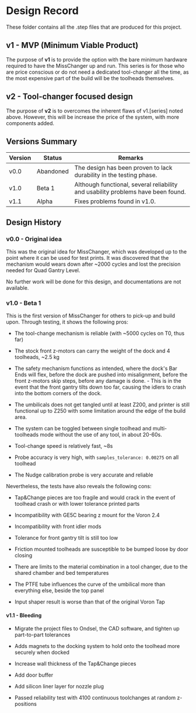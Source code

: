 # Design Record

These folder contains all the .step files that are produced for this project.

## v1 - MVP (Minimum Viable Product)

The purpose of **v1** is to provide the option with the bare minimum hardware required to have the MissChanger up and run. This series is for those who are price conscious or do not need a dedicated tool-changer all the time, as the most expensive part of the build will be the toolheads themselves.

## v2 - Tool-changer focused design

The purpose of **v2** is to overcomes the inherent flaws of v1.[series] noted above. However, this will be increase the price of the system, with more components added.

## Versions Summary

| Version | Status    | Remarks                                                                          |
| ------- | --------- | -------------------------------------------------------------------------------- |
| v0.0    | Abandoned | The design has been proven to lack durability in the testing phase.              |
| v1.0    | Beta 1    | Although functional, several reliability and usability problems have been found. |
| v1.1    | Alpha     | Fixes problems found in v1.0.                                                    |

## Design History

### v0.0 - Original idea

This was the original idea for MissChanger, which was developed up to the point where it can be used for test prints. It was discovered that the mechanism would wears down after ~2000 cycles and lost the precision needed for Quad Gantry Level.

No further work will be done for this design, and documentations are not available.

### v1.0 - Beta 1

This is the first version of MissChanger for others to pick-up and build upon. Through testing, it shows the following pros:

- The tool-change mechanism is reliable (with ~5000 cycles on T0, thus far)

- The stock front z-motors can carry the weight of the dock and 4 toolheads, ~2.5 kg

- The safety mechanism functions as intended, where the dock's Bar Ends will flex, before the dock are pushed into misalignment, before the front z-motors skip steps, before any damage is done. - This is in the event that the front gantry tilts down too far, causing the idlers to crash into the bottom corners of the dock.

- The umbilicals does not get tangled until at least Z200, and printer is still functional up to Z250 with some limitation around the edge of the build area.

- The system can be toggled between single toolhead and multi-toolheads mode without the use of any tool, in about 20-60s.

- Tool-change speed is relatively fast, ~8s

- Probe accuracy is very high, with `samples_tolerance: 0.00275` on all toolhead

- The Nudge calibration probe is very accurate and reliable

Nevertheless, the tests have also reveals the following cons:

- Tap&Change pieces are too fragile and would crack in the event of toolhead crash or with lower tolerance printed parts

- Incompatibility with GE5C bearing z mount for the Voron 2.4

- Incompatibility with front idler mods

- Tolerance for front gantry tilt is still too low

- Friction mounted toolheads are susceptible to be bumped loose by door closing

- There are limits to the material combination in a tool changer, due to the shared chamber and bed temperatures

- The PTFE tube influences the curve of the umbilical more than everything else, beside the top panel

- Input shaper result is worse than that of the original Voron Tap

#### v1.1 - Bleeding

- Migrate the project files to Ondsel, the CAD software, and tighten up part-to-part tolerances

- Adds magnets to the docking system to hold onto the toolhead more securely when docked

- Increase wall thickness of the Tap&Change pieces

- Add door buffer

- Add silicon liner layer for nozzle plug

- Passed reliability test with 4100 continuous toolchanges at random z-positions
